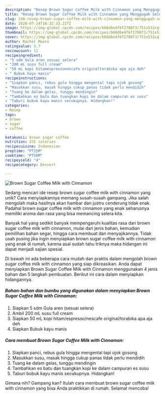```yaml
---
description: "Resep Brown Sugar Coffee Milk with Cinnamon yang Menggugah Selera"
title: "Resep Brown Sugar Coffee Milk with Cinnamon yang Menggugah Selera"
slug: 248-resep-brown-sugar-coffee-milk-with-cinnamon-yang-menggugah-selera
date: 2020-07-24T16:32:33.227Z
image: https://img-global.cpcdn.com/recipes/b68d6e4f6f2788f3/751x532cq70/brown-sugar-coffee-milk-with-cinnamon-foto-resep-utama.jpg
thumbnail: https://img-global.cpcdn.com/recipes/b68d6e4f6f2788f3/751x532cq70/brown-sugar-coffee-milk-with-cinnamon-foto-resep-utama.jpg
cover: https://img-global.cpcdn.com/recipes/b68d6e4f6f2788f3/751x532cq70/brown-sugar-coffee-milk-with-cinnamon-foto-resep-utama.jpg
author: Rachel Moore
ratingvalue: 3.7
reviewcount: 11
recipeingredient:
- "5 sdm Gula aren sesuai selera"
- "200 mL susu full cream"
- "50 mL kopi hitamespressonescafe originaltorabika apa aja deh"
- " Bubuk kayu manis"
recipeinstructions:
- "Siapkan panci, rebus gula hingga mengental tapi ojok gosong"
- "Masukkan susu, masak hingga cukup panas tidak perlu mendidih"
- "Tuang ke dalam gelas, tunggu mendingin"
- "Tambahkan es batu dan tuangkan kopi ke dalam campuran es susu"
- "Taburi bubuk kayu manis secukupnya. Hidangkan!"
categories:
- Resep
tags:
- brown
- sugar
- coffee

katakunci: brown sugar coffee 
nutrition: 231 calories
recipecuisine: Indonesian
preptime: "PT15M"
cooktime: "PT50M"
recipeyield: "4"
recipecategory: Dessert

---
```



![Brown Sugar Coffee Milk with Cinnamon](https://img-global.cpcdn.com/recipes/b68d6e4f6f2788f3/751x532cq70/brown-sugar-coffee-milk-with-cinnamon-foto-resep-utama.jpg)

Sedang mencari ide resep brown sugar coffee milk with cinnamon yang unik? Cara menyiapkannya memang susah-susah gampang. Jika salah mengolah maka hasilnya akan hambar dan justru cenderung tidak enak. Padahal brown sugar coffee milk with cinnamon yang enak seharusnya memiliki aroma dan rasa yang bisa memancing selera kita.

Banyak hal yang sedikit banyak mempengaruhi kualitas rasa dari brown sugar coffee milk with cinnamon, mulai dari jenis bahan, kemudian pemilihan bahan segar, hingga cara membuat dan menyajikannya. Tidak usah pusing jika ingin menyiapkan brown sugar coffee milk with cinnamon yang enak di rumah, karena asal sudah tahu triknya maka hidangan ini dapat menjadi sajian spesial.




Di bawah ini ada beberapa cara mudah dan praktis dalam mengolah brown sugar coffee milk with cinnamon yang siap dikreasikan. Anda dapat menyiapkan Brown Sugar Coffee Milk with Cinnamon menggunakan 4 jenis bahan dan 5 langkah pembuatan. Berikut ini cara dalam menyiapkan hidangannya.

<!--inarticleads1-->

##### Bahan-bahan dan bumbu yang digunakan dalam menyiapkan Brown Sugar Coffee Milk with Cinnamon:

1. Siapkan 5 sdm Gula aren (sesuai selera)
1. Ambil 200 mL susu full cream
1. Siapkan 50 mL kopi hitam/espresso/nescafe original/torabika apa aja deh
1. Siapkan  Bubuk kayu manis




<!--inarticleads2-->

##### Cara membuat Brown Sugar Coffee Milk with Cinnamon:

1. Siapkan panci, rebus gula hingga mengental tapi ojok gosong
1. Masukkan susu, masak hingga cukup panas tidak perlu mendidih
1. Tuang ke dalam gelas, tunggu mendingin
1. Tambahkan es batu dan tuangkan kopi ke dalam campuran es susu
1. Taburi bubuk kayu manis secukupnya. Hidangkan!




Gimana nih? Gampang kan? Itulah cara membuat brown sugar coffee milk with cinnamon yang bisa Anda praktikkan di rumah. Selamat mencoba!
